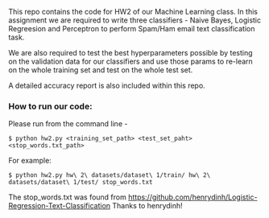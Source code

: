 This repo contains the code for HW2 of our Machine Learning class. In this assignment we are required to write three classifiers - Naive Bayes, Logistic Regreesion and Perceptron to perform Spam/Ham email text classification task.

We are also required to test the best hyperparameters possible by testing on the validation data for our classifiers and use those params to re-learn on the whole training set and test on the whole test set.

A detailed accuracy report is also included within this repo.

### How to run our code:

Please run from the command line -

```$ python hw2.py <training_set_path> <test_set_paht> <stop_words.txt_path>```

For example:

```$ python hw2.py hw\ 2\ datasets/dataset\ 1/train/ hw\ 2\ datasets/dataset\ 1/test/ stop_words.txt```

The stop_words.txt was found from 
https://github.com/henrydinh/Logistic-Regression-Text-Classification
Thanks to henrydinh!
